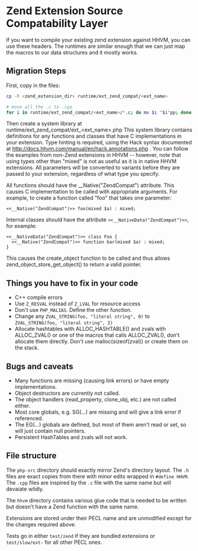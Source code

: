 # Zend Extension Source Compatability Layer

If you want to compile your existing zend extension against HHVM, you can use
these headers. The runtimes are similar enough that we can just map the macros
to our data structures and it mostly works.

## Migration Steps

First, copy in the files:

```sh
cp -R <zend_extension_dir> runtime/ext_zend_compat/<ext_name>

# move all the .c to .cpp
for i in runtime/ext_zend_compat/<ext_name>/*.c; do mv $i "$i"pp; done
```
Then create a system library at runtime/ext_zend_compat/ext_<ext_name>.php
This system library contains definitions for any functions and classes that have
C implementations in your extension. Type hinting is required, using the Hack
syntax documented at http://docs.hhvm.com/manual/en/hack.annotations.php .
You can follow the examples from non-Zend extensions in HHVM -- however, note
that using types other than "mixed" is not as useful as it is in native HHVM
extensions. All parameters will be converted to variants before they are passed
to your extension, regardless of what type you specify.

All functions should have the __Native("ZendCompat") attribute. This causes
C implementation to be called with appropriate arguments. For example, to
create a function called "foo" that takes one parameter:

```<<__Native("ZendCompat")>> foo(mixed $a) : mixed;```

Internal classes should have the attribute `<<__NativeData("ZendCompat")>>`, for
example:

```
<<__NativeData("ZendCompat")>> class Foo {
  <<__Native("ZendCompat")>> function bar(mixed $a) : mixed;
}
```

This causes the create_object function to be called and thus allows 
zend_object_store_get_object() to return a valid pointer.

## Things you have to fix in your code

* C++ compile errors
* Use `Z_RESVAL` instead of `Z_LVAL` for resource access
* Don't use `PHP_MALIAS`. Define the other function.
* Change any `ZVAL_STRING(foo, "literal string", 0)` to `ZVAL_STRING(foo, "literal string", 2)`
* Allocate hashtables with ALLOC_HASHTABLE() and zvals with ALLOC_ZVAL() or
  one of the macros that calls ALLOC_ZVAL(), don't allocate them directly.
  Don't use malloc(sizeof(zval)) or create them on the stack.

## Bugs and caveats

* Many functions are missing (causing link errors) or have empty
  implementations.
* Object destructors are currently not called.
* The object handlers (read_property, clone_obj, etc.) are not called either.
* Most core globals, e.g. SG(...) are missing and will give a link error if
  referenced.
* The EG(...) globals are defined, but most of them aren't read or set, so will
  just contain null pointers.
* Persistent HashTables and zvals will not work.

## File structure

The `php-src` directory should exactly mirror Zend's directory layout.
The `.h` files are exact copies from there with minor edits wrapped in
`#define HHVM`. The `.cpp` files are inspired by the `.c` file with the same
name but will devaiate wildly.

The `hhvm` directory contains various glue code that is needed to be written but
doesn't have a Zend function with the same name.

Extensions are stored under their PECL name and are unmodified except for the
changes required above.

Tests go in either `test/zend` if they are bundled extensions or
`test/slow/ext-` for all other PECL ones.
